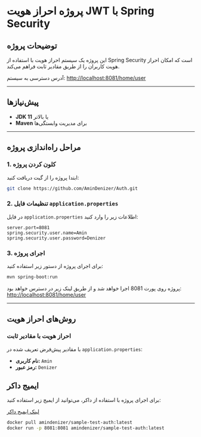 # پروژه احراز هویت JWT با Spring Security

## توضیحات پروژه

این پروژه یک سیستم احراز هویت با استفاده از Spring Security است که امکان احراز هویت کاربران را از طریق مقادیر ثابت فراهم می‌کند.

آدرس دسترسی به سیستم: [http://localhost:8081/home/user](http://localhost:8081/home/user)

---

## پیش‌نیازها

- **JDK 11** یا بالاتر
- **Maven** برای مدیریت وابستگی‌ها

---

## مراحل راه‌اندازی پروژه

### 1. کلون کردن پروژه

ابتدا پروژه را از گیت دریافت کنید:
```bash
git clone https://github.com/AminDenizer/Auth.git
```

### 2. تنظیمات فایل `application.properties`

در فایل `application.properties` اطلاعات زیر را وارد کنید:
```properties
server.port=8081
spring.security.user.name=Amin
spring.security.user.password=Denizer
```

### 3. اجرای پروژه

برای اجرای پروژه از دستور زیر استفاده کنید:
```bash
mvn spring-boot:run
```

پروژه روی پورت 8081 اجرا خواهد شد و از طریق لینک زیر در دسترس خواهد بود:
[http://localhost:8081/home/user](http://localhost:8081/home/user)

---

## روش‌های احراز هویت

### احراز هویت با مقادیر ثابت

با مقادیر پیش‌فرض تعریف شده در `application.properties`:

- **نام کاربری:** `Amin`
- **رمز عبور:** `Denizer`


## ایمیج داکر

برای اجرای پروژه با استفاده از داکر، می‌توانید از ایمیج زیر استفاده کنید:

[لینک ایمیج داکر](https://hub.docker.com/layers/amindenizer/sample-test-auth/latest/images/sha256-d35ec07656008da702334d02efbb2bb15dee7336e9d6e1adeb3f5bf77e4d465e?context=repo)

```bash
docker pull amindenizer/sample-test-auth:latest
docker run -p 8081:8081 amindenizer/sample-test-auth:latest
```


